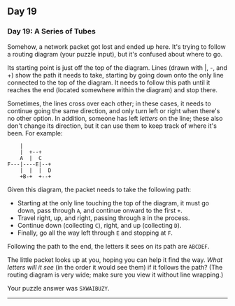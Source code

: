 ## Day 19

### Day 19: A Series of Tubes

Somehow, a network packet got lost and ended up here. It's trying to follow a routing diagram (your
puzzle input), but it's confused about where to go.

Its starting point is just off the top of the diagram. Lines (drawn with |, -, and +) show the path it
needs to take, starting by going down onto the only line connected to the top of the diagram. It
needs to follow this path until it reaches the end (located somewhere within the diagram) and stop
there.

Sometimes, the lines cross over each other; in these cases, it needs to continue going the same
direction, and only turn left or right when there's no other option. In addition, someone has left
_letters_ on the line; these also don't change its direction, but it can use them to keep track of where
it's been. For example:

```
    |
    |  +--+
    A  |  C
F---|----E|--+
    |  |  |  D
    +B-+  +--+
```

Given this diagram, the packet needs to take the following path:

- Starting at the only line touching the top of the diagram, it must go down, pass through `A`, and continue onward to the first `+`.
- Travel right, up, and right, passing through `B` in the process.
- Continue down (collecting `C`), right, and up (collecting `D`).
- Finally, go all the way left through `E` and stopping at `F`.

Following the path to the end, the letters it sees on its path are `ABCDEF`.

The little packet looks up at you, hoping you can help it find the way. _What letters will it see_
(in the order it would see them) if it follows the path? (The routing diagram is very wide; make
sure you view it without line wrapping.)

Your puzzle answer was `SXWAIBUZY`.

---

